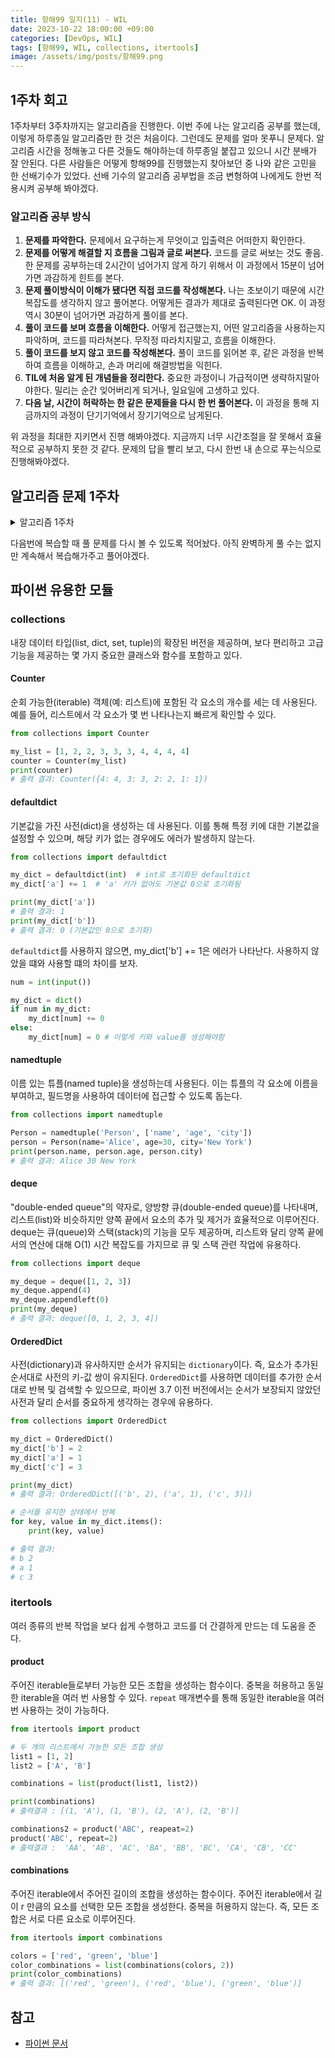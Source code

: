 ```yaml
---
title: 항해99 일지(11) - WIL
date: 2023-10-22 18:00:00 +09:00
categories: [DevOps, WIL]
tags: [항해99, WIL, collections, itertools]
image: /assets/img/posts/항해99.png
---
```


## 1주차 회고
1주차부터 3주차까지는 알고리즘을 진행한다. 이번 주에 나는 알고리즘 공부를 했는데, 이렇게 하루종일 알고리즘만 한 것은 처음이다. 그런데도 문제를 얼마 못푸니 문제다. 알고리즘 시간을 정해놓고 다른 것들도 해야하는데 하루종일 붙잡고 있으니 시간 분배가 잘 안된다. 다른 사람들은 어떻게 항해99를 진행했는지 찾아보던 중 나와 같은 고민을 한 선배기수가 있었다. 선배 기수의 알고리즘 공부법을 조금 변형하여 나에게도 한번 적용시켜 공부해 봐야겠다.

### 알고리즘 공부 방식

1. **문제를 파악한다.**
문제에서 요구하는게 무엇이고 입출력은 어떠한지 확인한다.
2. **문제를 어떻게 해결할 지 흐름을 그림과 글로 써본다.**
코드를 글로 써보는 것도 좋음. 한 문제를 공부하는데 2시간이 넘어가지 않게 하기 위해서 이 과정에서 15분이 넘어가면 과감하게 힌트를 본다.
3. **문제 풀이방식이 이해가 됐다면 직접 코드를 작성해본다.**
나는 초보이기 때문에 시간 복잡도를 생각하지 않고 풀어본다. 어떻게든 결과가 제대로 출력된다면 OK. 이 과정 역시 30분이 넘어가면 과감하게 풀이를 본다.
4. **풀이 코드를 보며 흐름을 이해한다.**
어떻게 접근했는지, 어떤 알고리즘을 사용하는지 파악하며, 코드를 따라쳐본다. 무작정 따라치지말고, 흐름을 이해한다.
5. **풀이 코드를 보지 않고 코드를 작성해본다.**
풀이 코드를 읽어본 후, 같은 과정을 반복하여 흐름을 이해하고, 손과 머리에 해결방법을 익힌다.
6. **TIL에 처음 알게 된  개념들을 정리한다.**
중요한  과정이니 가급적이면 생략하지말아야한다. 밀리는 순간 잊어버리게 되거나, 일요일에 고생하고 있다.
7. **다음 날, 시간이 허락하는 한 같은 문제들을 다시 한 번 풀어본다.**
이 과정을 통해 지금까지의 과정이 단기기억에서 장기기억으로 남게된다.
    
위 과정을 최대한 지키면서 진행 해봐야겠다. 지금까지 너무 시간조절을 잘 못해서 효율적으로 공부하지 못한 것 같다. 문제의 답을 빨리 보고, 다시 한번 내 손으로 푸는식으로 진행해봐야겠다.

## 알고리즘 문제 1주차
<details>
<summary> 알고리즘 1주차 </summary>

<div markdown="1">

- 1회차 : **알고리즘 개요**
    - 수업
        - 1-1 ~1-5 알파벳 찾기
    - 과제 (문자열 조작 / 배열)
        - 그룹 애너그램
        - 가장 긴 팰린드롬 부분 문자열
        - 세 수의 합
        - 배열 파티션
- 2회차 : **8장 연결 리스트**
    - 수업
        - 1-6 연결 리스트
    - 과제
        - 역순 연결 리스트 https://leetcode.com/problems/reverse-linked-list/
        - 두 정렬 리스트의 병합 https://leetcode.com/problems/merge-two-sorted-lists/
        - 홀짝 연결 리스트https://leetcode.com/problems/odd-even-linked-list/
- 3회차 : **9장 스택**
    - 수업
        - 1-7 스택
        - 1-8 유효한 괄호 https://leetcode.com/problems/valid-parentheses/
    - 과제
        - 중복 문자 제거 https://leetcode.com/problems/remove-duplicate-letters
        - 일일 온도 https://leetcode.com/problems/daily-temperatures
    - 추가 과제
        - https://www.acmicpc.net/problem/9012
        - https://www.acmicpc.net/problem/1874
- 4회차 : **9장 큐**
    - 수업
        - 1-9 큐
    - 과제
        - 큐를 이용한 스택 구현 https://leetcode.com/problems/implement-stack-using-queues
        - 스택을 이용한 큐 구현 https://leetcode.com/problems/implement-queue-using-stacks
        - 원형 큐 디자인 https://leetcode.com/problems/design-circular-queue
    - 추가 과제
        - https://www.acmicpc.net/problem/2164
        - https://www.acmicpc.net/problem/1966
- 5회차 : **11장 해시 테이블**
    - 수업
        - 2-2 해시테이블
        - 예제 : 해시맵 디자인 https://leetcode.com/problems/design-hashmap
    - 과제
        - 보석과 돌 https://leetcode.com/problems/jewels-and-stones
        - 중복 문자가 없는 가장 긴 부분 문자열 https://leetcode.com/problems/longest-substring-without-repeating-characters
        - 상위 K 빈도 요소 https://leetcode.com/problems/top-k-frequent-elements
    - 추가 과제
        - https://www.acmicpc.net/problem/1920
        - https://www.acmicpc.net/problem/17219
- 6회차 : **12장 그래프 + DFS**
    - 수업
        - 2-6 트리의 표현 방법
        - 2-7 DFS 구현
        - 2-8 섬의 개수 https://leetcode.com/problems/number-of-islands
    - 과제
        - 전화번호 문자 조합 https://leetcode.com/problems/letter-combinations-of-a-phone-number
        - 순열 https://leetcode.com/problems/permutations
        - 조합 https://leetcode.com/problems/combinations
    - 추가 과제
        - https://www.acmicpc.net/problem/2667
        - https://www.acmicpc.net/problem/2606
- 그래프/트리 (2주차)
    - 7회차 : **12장 BFS**
        - 수업
            - 2-9 BFS
            - 예제 문제
                - 조합의 합 https://leetcode.com/problems/combination-sum
        - 기본 과제
            - 부분 집합 https://leetcode.com/problems/subsets/
            - DFS와 BFS https://www.acmicpc.net/problem/1260
        - 심화 과제
            - 일정 재구성 https://leetcode.com/problems/reconstruct-itinerary
            - 코스 스케줄 https://leetcode.com/problems/course-schedule
    
    </div>
</details>

다음번에 복습할 때 풀 문제를 다시 볼 수 있도록 적어놨다. 아직 완벽하게 풀 수는 없지만 계속해서 복습해가주고 풀어야겠다.

## 파이썬 유용한 모듈
### collections
내장 데이터 타입(list, dict, set, tuple)의 확장된 버전을 제공하며, 보다 편리하고 고급 기능을 제공하는 몇 가지 중요한 클래스와 함수를 포함하고 있다.

#### Counter
순회 가능한(iterable) 객체(예: 리스트)에 포함된 각 요소의 개수를 세는 데 사용된다. 예를 들어, 리스트에서 각 요소가 몇 번 나타나는지 빠르게 확인할 수 있다.
```python
from collections import Counter

my_list = [1, 2, 2, 3, 3, 3, 4, 4, 4, 4]
counter = Counter(my_list)
print(counter)
# 출력 결과: Counter({4: 4, 3: 3, 2: 2, 1: 1})
```

#### defaultdict
기본값을 가진 사전(dict)을 생성하는 데 사용된다. 이를 통해 특정 키에 대한 기본값을 설정할 수 있으며, 해당 키가 없는 경우에도 에러가 발생하지 않는다.
```python
from collections import defaultdict

my_dict = defaultdict(int)  # int로 초기화된 defaultdict
my_dict['a'] += 1  # 'a' 키가 없어도 기본값 0으로 초기화됨

print(my_dict['a'])
# 출력 결과: 1
print(my_dict['b'])
# 출력 결과: 0 (기본값인 0으로 초기화)
```

`defaultdict`를 사용하지 않으면, my_dict['b'] += 1은 에러가 나타난다. 사용하지 않았을 떄와 사용할 떄의 차이를 보자.

```python
num = int(input())

my_dict = dict()
if num in my_dict:
	my_dict[num] += 0
else:
	my_dict[num] = 0 # 이렇게 키와 value를 생성해야함
```

#### namedtuple
이름 있는 튜플(named tuple)을 생성하는데 사용된다. 이는 튜플의 각 요소에 이름을 부여하고, 필드명을 사용하여 데이터에 접근할 수 있도록 돕는다.
```python
from collections import namedtuple

Person = namedtuple('Person', ['name', 'age', 'city'])
person = Person(name='Alice', age=30, city='New York')
print(person.name, person.age, person.city)
# 출력 결과: Alice 30 New York
```

#### deque
"double-ended queue"의 약자로, 양방향 큐(double-ended queue)를 나타내며, 리스트(list)와 비슷하지만 양쪽 끝에서 요소의 추가 및 제거가 효율적으로 이루어진다. deque는 큐(queue)와 스택(stack)의 기능을 모두 제공하며, 리스트와 달리 양쪽 끝에서의 연산에 대해 O(1) 시간 복잡도를 가지므로 큐 및 스택 관련 작업에 유용하다.

```python
from collections import deque

my_deque = deque([1, 2, 3])
my_deque.append(4)
my_deque.appendleft(0)
print(my_deque)
# 출력 결과: deque([0, 1, 2, 3, 4])
```

#### OrderedDict
사전(dictionary)과 유사하지만 순서가 유지되는 `dictionary`이다. 즉, 요소가 추가된 순서대로 사전의 키-값 쌍이 유지된다. `OrderedDict`를 사용하면 데이터를 추가한 순서대로 반복 및 검색할 수 있으므로, 파이썬 3.7 이전 버전에서는 순서가 보장되지 않았던 사전과 달리 순서를 중요하게 생각하는 경우에 유용하다.

```python
from collections import OrderedDict

my_dict = OrderedDict()
my_dict['b'] = 2
my_dict['a'] = 1
my_dict['c'] = 3

print(my_dict)
# 출력 결과: OrderedDict([('b', 2), ('a', 1), ('c', 3)])

# 순서를 유지한 상태에서 반복
for key, value in my_dict.items():
    print(key, value)

# 출력 결과:
# b 2
# a 1
# c 3
```

### itertools
여러 종류의 반복 작업을 보다 쉽게 수행하고 코드를 더 간결하게 만드는 데 도움을 준다.

#### product
주어진 iterable들로부터 가능한 모든 조합을 생성하는 함수이다.
중복을 허용하고 동일한 iterable을 여러 번 사용할 수 있다.
`repeat` 매개변수를 통해 동일한 iterable을 여러 번 사용하는 것이 가능하다.
```python
from itertools import product

# 두 개의 리스트에서 가능한 모든 조합 생성
list1 = [1, 2]
list2 = ['A', 'B']

combinations = list(product(list1, list2))

print(combinations)
# 출력결과 : [(1, 'A'), (1, 'B'), (2, 'A'), (2, 'B')]

combinations2 = product('ABC', reapeat=2)
product('ABC', repeat=2) 
# 출력결과 :  'AA', 'AB', 'AC', 'BA', 'BB', 'BC', 'CA', 'CB', 'CC'
```

#### combinations
주어진 iterable에서 주어진 길이의 조합을 생성하는 함수이다.
주어진 iterable에서 길이 r 만큼의 요소를 선택한 모든 조합을 생성한다. 중복을 허용하지 않는다. 즉, 모든 조합은 서로 다른 요소로 이루어진다.

```python
from itertools import combinations

colors = ['red', 'green', 'blue']
color_combinations = list(combinations(colors, 2))
print(color_combinations)
# 출력 결과: [('red', 'green'), ('red', 'blue'), ('green', 'blue')]
```


## 참고
+ [파이썬 문서](https://docs.python.org/ko/3/library/collections.html)